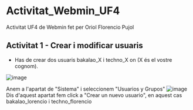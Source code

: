 # Activitat_Webmin_UF4
Activitat UF4 de Webmin fet per Oriol Florencio Pujol

## Activitat 1 - Crear i modificar usuaris
- Has de crear dos usuaris bakalao_X i techno_X on (X és el vostre cognom).
  
![image](https://github.com/user-attachments/assets/ee63d4bd-9423-4a15-8e98-aecdabab4b7f)

Anem a l'apartat de "Sistema" i seleccionem "Usuarios y Grupos"
![image](https://github.com/user-attachments/assets/ed1ffc60-32f3-4ce0-bd8a-46fc21b215d0)
Dis d'aquest apartat fem click a "Crear un nuevo usuario", en aquest cas bakalao_lorencio i techno_florencio
